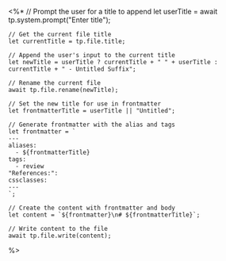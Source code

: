 <%*
    // Prompt the user for a title to append
    let userTitle = await tp.system.prompt("Enter title");

    // Get the current file title
    let currentTitle = tp.file.title;

    // Append the user's input to the current title
    let newTitle = userTitle ? currentTitle + " " + userTitle : currentTitle + " - Untitled Suffix";

    // Rename the current file
    await tp.file.rename(newTitle);

    // Set the new title for use in frontmatter
    let frontmatterTitle = userTitle || "Untitled";

    // Generate frontmatter with the alias and tags
    let frontmatter = `
    ---
    aliases:
      - ${frontmatterTitle}
    tags:
      - review
    "References:":
    cssclasses:
    ---
    `;

    // Create the content with frontmatter and body
    let content = `${frontmatter}\n# ${frontmatterTitle}`;
    
    // Write content to the file
    await tp.file.write(content);
%>
